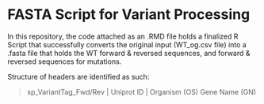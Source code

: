 # FASTA Script for Variant Processing


In this repository, the code attached as an .RMD file holds a finalized R Script that successfully converts the original input (WT_og.csv file) into a .fasta file that holds the WT forward & reversed sequences, and forward & reversed sequences for mutations.

Structure of headers are identified as such:
> sp_VariantTag_Fwd/Rev | Uniprot ID | Organism (OS)  Gene Name (GN)
